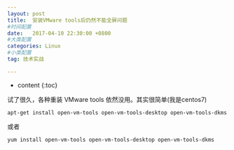 ```yaml
---
layout: post
title:  安装VMware tools后仍然不能全屏问题
#时间配置
date:   2017-04-10 22:30:00 +0800
#大类配置
categories: Linux
#小类配置
tag: 技术实战

---
```


* content
{:toc}

试了很久，各种重装 VMware tools 依然没用。其实很简单(我是centos7)
~~~ shell
apt-get install open-vm-tools open-vm-tools-desktop open-vm-tools-dkms
~~~
或者
~~~ shell
yum install open-vm-tools open-vm-tools-desktop open-vm-tools-dkms
~~~
